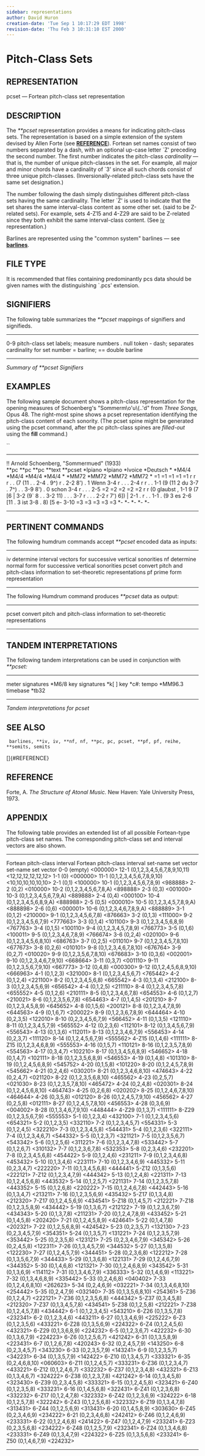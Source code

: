 ```yaml
---
sidebar: representations
author: David Huron
creation-date: 'Tue Sep 1 10:17:29 EDT 1998'
revision-date: 'Thu Feb 3 10:31:10 EST 2000'
---
```



Pitch-Class Sets
===========================================

## REPRESENTATION ##

<span class="rep">pcset</span> &mdash; Fortean pitch-class set representation

## DESCRIPTION ##

The *\*\*pcset* representation provides a means for indicating
pitch-class sets. The representation is based on a simple extension of
the system devised by Allen Forte (see [**REFERENCE**](#REFERENCE)).
Fortean set names consist of two numbers separated by a dash, with an
optional up-case letter \`Z\' preceding the second number. The first
number indicates the pitch-class *cardinality* &mdash; that is, the number
of unique pitch-classes in the set. For example, all major and minor
chords have a cardinality of \`3\' since all such chords consist of
three unique pitch-classes. (Inversionally-related pitch-class sets
have the same set designation.)

The number following the dash simply distinguishes different
pitch-class sets having the same cardinality. The letter \`Z\' is used
to indicate that the set shares the same interval-class content as
some other set. (said to be Z-related sets). For example, sets 4-Z15
and 4-Z29 are said to be Z-related since they both exhibit the same
interval-class content. (See [<span class="rep">iv</span>](iv.rep.html)
representation.)

Barlines are represented using the \"common system\" barlines &mdash; see
[**barlines**](barlines.rep.html).

## FILE TYPE ##

It is recommended that files containing predominantly <span class="rep">pcs</span> data
should be given names with the distinguishing \`.pcs\' extension.

## SIGNIFIERS ##

The following table summarizes the *\*\*pcset* mappings of signifiers
and signifieds.

----- --------------------------------------------
0-9   pitch-class set labels; measure numbers
.     null token
\-    dash; separates cardinality for set number
=     barline; == double barline
----- --------------------------------------------

*Summary of \*\*pcset Signifiers*

## EXAMPLES ##

The following sample document shows a pitch-class representation for
the opening measures of Schoenberg's \"Sommerm\\o'u\\(..\'d\" from
*Three Songs,* Opus 48. The right-most spine shows a <span class="rep">pcset</span>
representation identifying the pitch-class content of each sonority.
(The <span class="rep">pcset</span> spine might be generated using the <span class="tool">pcset</span> command,
after the <span class="rep">pc</span> pitch-class spines are *filled-out* using the
**fill** command.)

``

--------------------------------------------- ---------- ---------- ----------- -----------
!! Arnold Schoenberg, \"Sommermued\" (1933)                                     
\*\*pc                                        \*\*pc     \*\*pc     \*\*text    \*\*pcset
\*Ipiano                                      \*Ipiano   \*Ivoice   \*Deutsch   \*
\*M4/4                                        \*M4/4     \*M4/4     \*M4/4      \*
\*MM72                                        \*MM72     \*MM72     \*MM72      \*
=1                                            =1         =1         =1          =1
r                                             r          r          .           .
(7                                            (11        .          .           2-4
.                                             9\^)       r          .           2-2
8\')                                          .          1          Wenn        3-4
r                                             .          .          .           2-4
r                                             r          .          .           1-1
(9                                            (11        2          du          3-7
.                                             7\^)       .          .           3-9
8\')                                          .          0          schon       3-4
r                                             .          .          .           2-5
=2                                            =2         =2         =2          =2
r                                             r          (0         glaubst ,   1-1
9                                             (7         \[6        \|          3-2
(9\`                                          8          .          .           3-2
11)                                           .          .          .           3-7
r                                             .          .          .           2-2
r                                             7\')       6\])       \|          2-1
.                                             r          .          .           1-1
.                                             (9         3          es          2-6
\[11                                          .          3          ist         3-8
.                                             8)         \[5        e-          3-10
=3                                            =3         =3         =3          =3
\*-                                           \*-        \*-        \*-         \*-
--------------------------------------------- ---------- ---------- ----------- -----------

## PERTINENT COMMANDS ##

The following humdrum commands accept *\*\*pcset* encoded data as
inputs:

-- ------------------------------------- ----------------------------------------------------------------------------
<span class="tool">iv</span>         determine interval vectors for successive vertical sonorities
<span class="tool">nf</span>         determine normal form for successive vertical sonorities
<span class="tool">pcset</span>   convert pitch and pitch-class information to set-theoretic representations
<span class="tool">pf</span>         prime form representation

-- ------------------------------------- ----------------------------------------------------------------------------

The following Humdrum command produces *\*\*pcset* data as output:

-- ------------------------------------- ----------------------------------------------------------------------------
<span class="tool">pcset</span>   convert pitch and pitch-class information to set-theoretic representations
-- ------------------------------------- ----------------------------------------------------------------------------

## TANDEM INTERPRETATIONS ##

The following tandem interpretations can be used in conjunction with
*\*\*pcset:*

------------------ ----------
meter signatures   \*M6/8
key signatures     \*k\[ \]
key                \*c\#:
tempo              \*MM96.3
timebase           \*tb32
------------------ ----------

*Tandem interpretations for <span class="rep">pcset</span>*

## SEE ALSO ##

` barlines, **iv, iv, **nf, nf, **pc, pc, pcset, **pf, pf, reihe, **semits, semits`

[]{#REFERENCE}

## REFERENCE ##

Forte, A. *The Structure of Atonal Music.* New Haven: Yale University
Press, 1973.

## APPENDIX ##

The following table provides an extended list of all possible
Fortean-type pitch-class set names. The corresponding pitch-class set
and interval vectors are also shown.

---------- --------------- ------------ -- -- -- ---------- ----------------------------- -----------------------
Fortean    pitch-class     interval              Fortean    pitch-class                   interval
set-name   set             vector                set-name   set                           vector
0-0        (empty)         \<000000\>            12-1       (0,1,2,3,4,5,6,7,8,9,10,11)   \<12,12,12,12,12,12\>
1-1        (0)             \<000000\>            11-1       (0,1,2,3,4,5,6,7,8,9,10)      \<10,10,10,10,10,10\>
2-1        (0,1)           \<100000\>            10-1       (0,1,2,3,4,5,6,7,8,9)         \<988888\>
2-2        (0,2)           \<010000\>            10-2       (0,1,2,3,4,5,6,7,8,A)         \<898888\>
2-3        (0,3)           \<001000\>            10-3       (0,1,2,3,4,5,6,7,9,A)         \<889888\>
2-4        (0,4)           \<000100\>            10-4       (0,1,2,3,4,5,6,8,9,A)         \<888988\>
2-5        (0,5)           \<000010\>            10-5       (0,1,2,3,4,5,7,8,9,A)         \<888898\>
2-6        (0,6)           \<000001\>            10-6       (0,1,2,3,4,6,7,8,9,A)         \<888889\>
3-1        (0,1,2)         \<210000\>            9-1        (0,1,2,3,4,5,6,7,8)           \<876663\>
3-2        (0,1,3)         \<111000\>            9-2        (0,1,2,3,4,5,6,7,9)           \<777663\>
3-3        (0,1,4)         \<101100\>            9-3        (0,1,2,3,4,5,6,8,9)           \<767763\>
3-4        (0,1,5)         \<100110\>            9-4        (0,1,2,3,4,5,7,8,9)           \<766773\>
3-5        (0,1,6)         \<100011\>            9-5        (0,1,2,3,4,6,7,8,9)           \<766674\>
3-6        (0,2,4)         \<020100\>            9-6        (0,1,2,3,4,5,6,8,10)          \<686763\>
3-7        (0,2,5)         \<011010\>            9-7        (0,1,2,3,4,5,7,8,10)          \<677673\>
3-8        (0,2,6)         \<010101\>            9-8        (0,1,2,3,4,6,7,8,10)          \<676764\>
3-9        (0,2,7)         \<010020\>            9-9        (0,1,2,3,5,6,7,8,10)          \<676683\>
3-10       (0,3,6)         \<002001\>            9-10       (0,1,2,3,4,6,7,9,10)          \<668664\>
3-11       (0,3,7)         \<001110\>            9-11       (0,1,2,3,5,6,7,9,10)          \<667773\>
3-12       (0,4,8)         \<000300\>            9-12       (0,1,2,4,5,6,8,9,10)          \<666963\>
4-1        (0,1,2,3)       \<321000\>            8-1        (0,1,2,3,4,5,6,7)             \<765442\>
4-2        (0,1,2,4)       \<221100\>            8-2        (0,1,2,3,4,5,6,8)             \<665542\>
4-3        (0,1,3,4)       \<212100\>            8-3        (0,1,2,3,4,5,6,9)             \<656542\>
4-4        (0,1,2,5)       \<211110\>            8-4        (0,1,2,3,4,5,7,8)             \<655552\>
4-5        (0,1,2,6)       \<210111\>            8-5        (0,1,2,3,4,6,7,8)             \<654553\>
4-6        (0,1,2,7)       \<210021\>            8-6        (0,1,2,3,5,6,7,8)             \<654463\>
4-7        (0,1,4,5)       \<201210\>            8-7        (0,1,2,3,4,5,8,9)             \<645652\>
4-8        (0,1,5,6)       \<200121\>            8-8        (0,1,2,3,4,7,8,9)             \<644563\>
4-9        (0,1,6,7)       \<200022\>            8-9        (0,1,2,3,6,7,8,9)             \<644464\>
4-10       (0,2,3,5)       \<122010\>            8-10       (0,2,3,4,5,6,7,9)             \<566452\>
4-11       (0,1,3,5)       \<121110\>            8-11       (0,1,2,3,4,5,7,9)             \<565552\>
4-12       (0,2,3,6)       \<112101\>            8-12       (0,1,3,4,5,6,7,9)             \<556543\>
4-13       (0,1,3,6)       \<112011\>            8-13       (0,1,2,3,4,6,7,9)             \<556453\>
4-14       (0,2,3,7)       \<111120\>            8-14       (0,1,2,4,5,6,7,9)             \<555562\>
4-Z15      (0,1,4,6)       \<111111\>            8-Z15      (0,1,2,3,4,6,8,9)             \<555553\>
4-16       (0,1,5,7)       \<110121\>            8-16       (0,1,2,3,5,7,8,9)             \<554563\>
4-17       (0,3,4,7)       \<102210\>            8-17       (0,1,3,4,5,6,8,9)             \<546652\>
4-18       (0,1,4,7)       \<102111\>            8-18       (0,1,2,3,5,6,8,9)             \<546553\>
4-19       (0,1,4,8)       \<101310\>            8-19       (0,1,2,4,5,6,8,9)             \<545752\>
4-20       (0,1,5,8)       \<101220\>            8-20       (0,1,2,4,5,7,8,9)             \<545662\>
4-21       (0,2,4,6)       \<030201\>            8-21       (0,1,2,3,4,6,8,10)            \<474643\>
4-22       (0,2,4,7)       \<021120\>            8-22       (0,1,2,3,5,6,8,10)            \<465562\>
4-23       (0,2,5,7)       \<021030\>            8-23       (0,1,2,3,5,7,8,10)            \<465472\>
4-24       (0,2,4,8)       \<020301\>            8-24       (0,1,2,4,5,6,8,10)            \<464743\>
4-25       (0,2,6,8)       \<020202\>            8-25       (0,1,2,4,6,7,8,10)            \<464644\>
4-26       (0,3,5,8)       \<012120\>            8-26       (0,1,2,4,5,7,9,10)            \<456562\>
4-27       (0,2,5,8)       \<012111\>            8-27       (0,1,2,4,5,7,8,10)            \<456553\>
4-28       (0,3,6,9)       \<004002\>            8-28       (0,1,3,4,6,7,9,10)            \<448444\>
4-Z29      (0,1,3,7)       \<111111\>            8-Z29      (0,1,2,3,5,6,7,9)             \<555553\>
5-1        (0,1,2,3,4)     \<432100\>            7-1        (0,1,2,3,4,5,6)               \<654321\>
5-2        (0,1,2,3,5)     \<332110\>            7-2        (0,1,2,3,4,5,7)               \<554331\>
5-3        (0,1,2,4,5)     \<322210\>            7-3        (0,1,2,3,4,5,8)               \<544431\>
5-4        (0,1,2,3,6)     \<322111\>            7-4        (0,1,2,3,4,6,7)               \<544332\>
5-5        (0,1,2,3,7)     \<321121\>            7-5        (0,1,2,3,5,6,7)               \<543342\>
5-6        (0,1,2,5,6)     \<311221\>            7-6        (0,1,2,3,4,7,8)               \<533442\>
5-7        (0,1,2,6,7)     \<310132\>            7-7        (0,1,2,3,6,7,8)               \<532353\>
5-8        (0,2,3,4,6)     \<232201\>            7-8        (0,2,3,4,5,6,8)               \<454422\>
5-9        (0,1,2,4,6)     \<231211\>            7-9        (0,1,2,3,4,6,8)               \<453432\>
5-10       (0,1,3,4,6)     \<223111\>            7-10       (0,1,2,3,4,6,9)               \<445332\>
5-11       (0,2,3,4,7)     \<222220\>            7-11       (0,1,3,4,5,6,8)               \<444441\>
5-Z12      (0,1,3,5,6)     \<222121\>            7-Z12      (0,1,2,3,4,7,9)               \<444342\>
5-13       (0,1,2,4,8)     \<221311\>            7-13       (0,1,2,4,5,6,8)               \<443532\>
5-14       (0,1,2,5,7)     \<221131\>            7-14       (0,1,2,3,5,7,8)               \<443352\>
5-15       (0,1,2,6,8)     \<220222\>            7-15       (0,1,2,4,6,7,8)               \<442443\>
5-16       (0,1,3,4,7)     \<213211\>            7-16       (0,1,2,3,5,6,9)               \<435432\>
5-Z17      (0,1,3,4,8)     \<212320\>            7-Z17      (0,1,2,4,5,6,9)               \<434541\>
5-Z18      (0,1,4,5,7)     \<212221\>            7-Z18      (0,1,2,3,5,8,9)               \<434442\>
5-19       (0,1,3,6,7)     \<212122\>            7-19       (0,1,2,3,6,7,9)               \<434343\>
5-20       (0,1,3,7,8)     \<211231\>            7-20       (0,1,2,4,7,8,9)               \<433452\>
5-21       (0,1,4,5,8)     \<202420\>            7-21       (0,1,2,4,5,8,9)               \<424641\>
5-22       (0,1,4,7,8)     \<202321\>            7-22       (0,1,2,5,6,8,9)               \<424542\>
5-23       (0,2,3,5,7)     \<132130\>            7-23       (0,2,3,4,5,7,9)               \<354351\>
5-24       (0,1,3,5,7)     \<131221\>            7-24       (0,1,2,3,5,7,9)               \<353442\>
5-25       (0,2,3,5,8)     \<123121\>            7-25       (0,2,3,4,6,7,9)               \<345342\>
5-26       (0,2,4,5,8)     \<122311\>            7-26       (0,1,3,4,5,7,9)               \<344532\>
5-27       (0,1,3,5,8)     \<122230\>            7-27       (0,1,2,4,5,7,9)               \<344451\>
5-28       (0,2,3,6,8)     \<122212\>            7-28       (0,1,3,5,6,7,9)               \<344433\>
5-29       (0,1,3,6,8)     \<122131\>            7-29       (0,1,2,4,6,7,9)               \<344352\>
5-30       (0,1,4,6,8)     \<121321\>            7-30       (0,1,2,4,6,8,9)               \<343542\>
5-31       (0,1,3,6,9)     \<114112\>            7-31       (0,1,3,4,6,7,9)               \<336333\>
5-32       (0,1,4,6,9)     \<113221\>            7-32       (0,1,3,4,6,8,9)               \<335442\>
5-33       (0,2,4,6,8)     \<040402\>            7-33       (0,1,2,4,6,8,10)              \<262623\>
5-34       (0,2,4,6,9)     \<032221\>            7-34       (0,1,3,4,6,8,10)              \<254442\>
5-35       (0,2,4,7,9)     \<032140\>            7-35       (0,1,3,5,6,8,10)              \<254361\>
5-Z36      (0,1,2,4,7)     \<222121\>            7-Z36      (0,1,2,3,5,6,8)               \<444342\>
5-Z37      (0,3,4,5,8)     \<212320\>            7-Z37      (0,1,3,4,5,7,8)               \<434541\>
5-Z38      (0,1,2,5,8)     \<212221\>            7-Z38      (0,1,2,4,5,7,8)               \<434442\>
6-1        (0,1,2,3,4,5)   \<543210\>            6-Z26      (0,1,3,5,7,8)                 \<232341\>
6-2        (0,1,2,3,4,6)   \<443211\>            6-27       (0,1,3,4,6,9)                 \<225222\>
6-Z3       (0,1,2,3,5,6)   \<433221\>            6-Z28      (0,1,3,5,6,9)                 \<224322\>
6-Z4       (0,1,2,4,5,6)   \<432321\>            6-Z29      (0,1,3,6,8,9)                 \<224232\>
6-5        (0,1,2,3,6,7)   \<422232\>            6-30       (0,1,3,6,7,9)                 \<224223\>
6-Z6       (0,1,2,5,6,7)   \<421242\>            6-31       (0,1,3,5,8,9)                 \<223431\>
6-7        (0,1,2,6,7,8)   \<420243\>            6-32       (0,2,4,5,7,9)                 \<143250\>
6-8        (0,2,3,4,5,7)   \<343230\>            6-33       (0,2,3,5,7,9)                 \<143241\>
6-9        (0,1,2,3,5,7)   \<342231\>            6-34       (0,1,3,5,7,9)                 \<142422\>
6-Z10      (0,1,3,4,5,7)   \<333321\>            6-35       (0,2,4,6,8,10)                \<060603\>
6-Z11      (0,1,2,4,5,7)   \<333231\>            6-Z36      (0,1,2,3,4,7)                 \<433221\>
6-Z12      (0,1,2,4,6,7)   \<332232\>            6-Z37      (0,1,2,3,4,8)                 \<432321\>
6-Z13      (0,1,3,4,6,7)   \<324222\>            6-Z38      (0,1,2,3,7,8)                 \<421242\>
6-14       (0,1,3,4,5,8)   \<323430\>            6-Z39      (0,2,3,4,5,8)                 \<333321\>
6-15       (0,1,2,4,5,8)   \<323421\>            6-Z40      (0,1,2,3,5,8)                 \<333231\>
6-16       (0,1,4,5,6,8)   \<322431\>            6-Z41      (0,1,2,3,6,8)                 \<332232\>
6-Z17      (0,1,2,4,7,8)   \<322332\>            6-Z42      (0,1,2,3,6,9)                 \<324222\>
6-18       (0,1,2,5,7,8)   \<322242\>            6-Z43      (0,1,2,5,6,8)                 \<322332\>
6-Z19      (0,1,3,4,7,8)   \<313431\>            6-Z44      (0,1,2,5,6,9)                 \<313431\>
6-20       (0,1,4,5,8,9)   \<303630\>            6-Z45      (0,2,3,4,6,9)                 \<234222\>
6-21       (0,2,3,4,6,8)   \<242412\>            6-Z46      (0,1,2,4,6,9)                 \<233331\>
6-22       (0,1,2,4,6,8)   \<241422\>            6-Z47      (0,1,2,4,7,9)                 \<233241\>
6-Z23      (0,2,3,5,6,8)   \<234222\>            6-Z48      (0,1,2,5,7,9)                 \<232341\>
6-Z24      (0,1,3,4,6,8)   \<233331\>            6-Z49      (0,1,3,4,7,9)                 \<224322\>
6-Z25      (0,1,3,5,6,8)   \<233241\>            6-Z50      (0,1,4,6,7,9)                 \<224232\>
---------- --------------- ------------ -- -- -- ---------- ----------------------------- -----------------------

